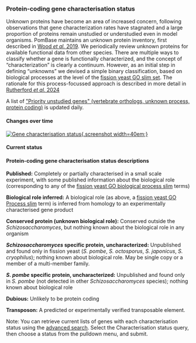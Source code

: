 ### Protein-coding gene characterisation status

Unknown proteins have become an area of increased
concern, following observations that gene characterization rates have
stagnated and a large proportion of proteins remain unstudied or
understudied even in model organisms.  PomBase maintains an unknown
protein inventory, first described in [Wood *et al.* 2019](https://doi.org/10.1098/rsob.180241).
We periodically review unknown proteins for available functional data
from other species.
There are multiple ways to classify whether a gene is functionally
characterized, and the concept of “characterization” is clearly a
continuum. However, as an initial step in defining “unknowns” we
devised a simple binary classification, based on biological processes
at the level of the [fission yeast GO slim set](/browse-curation/fission-yeast-bp-go-slim-terms).
The rationale for this process-focussed approach is described in more detail in
[Rutherford *et al.* 2024](https://doi.org/10.1093/genetics/iyae007)

A list of ["Priority unstudied genes" (vertebrate orthologs, unknown process, protein coding)](/status/priority-unstudied-genes)
is updated daily.


#### Changes over time

[![Gene characterisation status](assets/gene_characterisation_status_figure.svg){.screenshot width=40em;}](assets/gene_characterisation_status_figure.svg)

#### Current status

<app-characterisation-status-table></app-characterisation-status-table>


#### Protein-coding gene characterisation status descriptions

**Published:** Completely or partially characterised
in a small scale experiment, with some published information about the
biological role (corresponding to any of the [fission yeast GO
biological process slim](browse-curation/fission-yeast-bp-go-slim-terms) terms)

**Biological role inferred:** A biological role (as above, a [fission
yeast GO Process slim](browse-curation/fission-yeast-bp-go-slim-terms) term) is
inferred from homology to an experimentally characterised gene product

**Conserved protein (unknown biological role):** Conserved outside the <i>Schizosaccharomyces</i>,
but nothing known about the biological role in any organism

**<i>Schizosaccharomyces</i> specific protein, uncharacterized:**
Unpublished and found only in fission yeast (<i>S. pombe</i>, <i>S. octosporus</i>,
<i>S. japonicus</i>, <i>S. cryophilus</i>); nothing known about biological role.
May be single copy or a member of a multi-member family.

**<i>S. pombe</i> specific protein, uncharacterized:** Unpublished and
found only in <i>S. pombe</i> (not detected in other <i>Schizosaccharomyces</i>
species); nothing known about biological role

**Dubious:** Unlikely to be protein coding

**Transposon:** A predicted or experimentally verified transposable element.

Note: You can retrieve current lists of genes with each
characterisation status using the [advanced search](/query). Select
the Characterisation status query, then choose a status from the
pulldown menu, and submit.
